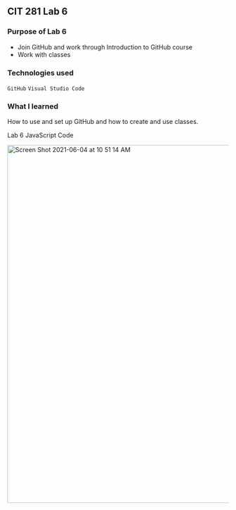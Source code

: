 ## CIT 281 Lab 6

### Purpose of Lab 6
* Join GitHub and work through Introduction to GitHub course
* Work with classes


### Technologies used
`GitHub`
`Visual Studio Code`


### What I learned
How to use and set up GitHub and how to create and use classes.


Lab 6 JavaScript Code

<img width="813" alt="Screen Shot 2021-06-04 at 10 51 14 AM" src="https://user-images.githubusercontent.com/84147507/120843349-dc44fa00-c522-11eb-8db3-86c5b0097c9f.png">

